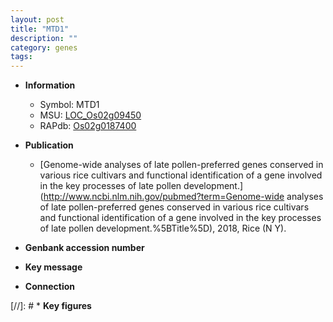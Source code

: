 ```yaml
---
layout: post
title: "MTD1"
description: ""
category: genes
tags: 
---
```


* **Information**  
    + Symbol: MTD1  
    + MSU: [LOC_Os02g09450](http://rice.uga.edu/cgi-bin/ORF_infopage.cgi?orf=LOC_Os02g09450)  
    + RAPdb: [Os02g0187400](http://rapdb.dna.affrc.go.jp/viewer/gbrowse_details/irgsp1?name=Os02g0187400)  

* **Publication**  
    + [Genome-wide analyses of late pollen-preferred genes conserved in various rice cultivars and functional identification of a gene involved in the key processes of late pollen development.](http://www.ncbi.nlm.nih.gov/pubmed?term=Genome-wide analyses of late pollen-preferred genes conserved in various rice cultivars and functional identification of a gene involved in the key processes of late pollen development.%5BTitle%5D), 2018, Rice (N Y).

* **Genbank accession number**  

* **Key message**  

* **Connection**  

[//]: # * **Key figures**  


